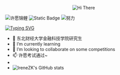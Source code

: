 <p align="center">
    <!-- https://github.com/IreneZK -->
    <img src="https://capsule-render.vercel.app/api?type=waving&color=gradient&height=300&&section=header&text=HI%20THERE&fontSize=90&fontAlign=50&fontAlignY=30&desc=here%20is%20PanN&descAlign=50&descSize=30&descAlignY=60&animation=twinkling" alt="Hi There" title="Hi There"/>
</p>

![许愿锦鲤](https://img.shields.io/badge/%E5%96%9C%E6%AC%A2-%E8%8C%83%E4%B9%A6%E5%91%88-pink?style=flat-square&link=https%3A%2F%2Fweibo.com%2Fu%2F2719078007) ![Static Badge](https://img.shields.io/badge/%E8%B0%A6%E8%99%9A%E5%A5%BD%E5%AD%A6-yellow?style=flat-square) ![努力](https://img.shields.io/badge/%E6%B1%82%E5%A4%A7%E4%BD%AC%E5%B8%A6-red?style=flat-square)




[![Typing SVG](https://readme-typing-svg.demolab.com/?lines=Welcome+to+my+github+profile)](https://git.io/typing-svg)
- 🔭 东北财经大学金融科技学院研究生
- 🌱 I’m currently learning
- 👯 I’m looking to collaborate on some competitions
- 📫 许愿考试通过~
-  
- ![IreneZK's GitHub stats](https://github-readme-stats.vercel.app/api?username=PanN729&theme=catppuccin_latte_icons=true)
  
